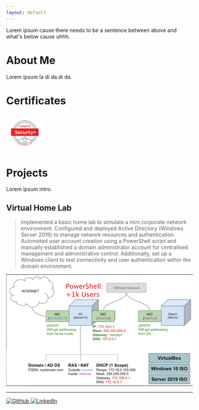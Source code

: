 ```yaml
---
layout: default
---
```


Lorem ipsum cause there needs to be a sentence between above and what's below cause uhhh.

# About Me
Lorem ipsum la di da di da.

# Certificates
<a href="https://www.credly.com/badges/dc2ddaca-f14c-4ab3-8916-350e33b230a2/public_url" target="_blank">
    <img src="https://raw.githubusercontent.com/kanarioEKO/kanarioEKO.github.io/main/SecurityPlusLogoCertified.jpg" alt="CompTIA Security+" width="100">
</a>

# Projects

Lorem ipsum intro.

## Virtual Home Lab
> Implemented a basic home lab to simulate a mini corporate network environment. Configured and deployed Active Directory (Windows Server 2019) to manage network resources and authentication. Automated user account creation using a PowerShell script and manually established a domain administrator account for centralised management and administrative control. Additionally, set up a Windows client to test connectivity and user authentication within the domain environment.
> 
<img src="https://raw.githubusercontent.com/kanarioEKO/kanarioEKO.github.io/main/NetworkDiagram.png" alt="Network Diagram">


---

<a href="https://github.com/kanarioEKO" target="_blank">
    <img src="https://github.githubassets.com/images/modules/logos_page/GitHub-Mark.png" alt="GitHub" width="40" height="40">
</a>
<a href="https://www.linkedin.com/in/kanario-o-454984243/" target="_blank">
    <img src="https://cdn.jsdelivr.net/gh/devicons/devicon/icons/linkedin/linkedin-original.svg" alt="LinkedIn" width="40" height="40">
</a>
